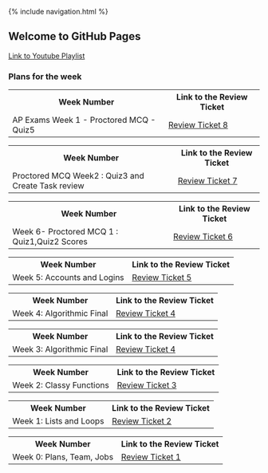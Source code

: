 {% include navigation.html %}

## Welcome to GitHub Pages

<a href="https://www.youtube.com/playlist?list=PLDu8TE8X-vhlBi2dnA9ybgqC0xAxm7pCH">Link to Youtube Playlist</a></td>

### Plans for the week

<table>
  <tr>
  <th>Week Number</th>
  <th>Link to the Review Ticket</th>
  </tr>
  <tr>
  <td>AP Exams Week 1 - Proctored MCQ - Quiz5</td>
  <td> <a href="https://github.com/paigemccartin/paigemccartin.github.io/issues/5">Review Ticket 8</a></td>
  </tr>
  </table>


<table>
  <tr>
  <th>Week Number</th>
  <th>Link to the Review Ticket</th>
  </tr>
  <tr>
  <td>Proctored MCQ Week2 : Quiz3 and Create Task review</td>
  <td> <a href="https://github.com/paigemccartin/paigemccartin.github.io/issues/4">Review Ticket 7</a></td>
  </tr>
  </table>

<table>
  <tr>
  <th>Week Number</th>
  <th>Link to the Review Ticket</th>
  </tr>
  <tr>
  <td>Week 6- Proctored MCQ 1 : Quiz1,Quiz2 Scores</td>
  <td> <a href="https://github.com/paigemccartin/paigemccartin.github.io/issues/3">Review Ticket 6</a></td>
  </tr>
  </table>

<table>
  <tr>
  <th>Week Number</th>
  <th>Link to the Review Ticket</th>
  </tr>
  <tr>
  <td>Week 5: Accounts and Logins</td>
  <td> <a href="https://github.com/SlimeyTurtles/jinjaturtles/issues/18">Review Ticket 5</a></td>
  </tr>
  </table>

<table>
  <tr>
  <th>Week Number</th>
  <th>Link to the Review Ticket</th>
  </tr>
  <tr>
  <td>Week 4: Algorithmic Final</td>
  <td> <a href="https://github.com/SlimeyTurtles/jinjaturtles/issues/15">Review Ticket 4</a></td>
  </tr>
  </table>

<table>
  <tr>
  <th>Week Number</th>
  <th>Link to the Review Ticket</th>
  </tr>
  <tr>
  <td>Week 3: Algorithmic Final</td>
  <td> <a href="https://github.com/SlimeyTurtles/jinjaturtles/issues/15">Review Ticket 4</a></td>
  </tr>
  </table>

<table>
  <tr>
  <th>Week Number</th>
  <th>Link to the Review Ticket</th>
  </tr>
  <tr>
  <td>Week 2: Classy Functions</td>
  <td> <a href="https://github.com/SlimeyTurtles/jinjaturtles/issues/14">Review Ticket 3</a></td>
  </tr>
  </table>
  
<table>
  <tr>
  <th>Week Number</th>
  <th>Link to the Review Ticket</th>
  </tr>
  <tr>
  <td>Week 1: Lists and Loops</td>
  <td> <a href="https://github.com/SlimeyTurtles/jinjaturtles/issues/11">Review Ticket 2</a></td>
  </tr>
  </table>

<table>
  <tr>
  <th>Week Number</th>
  <th>Link to the Review Ticket</th>
  </tr>
  <tr>
  <td>Week 0: Plans, Team, Jobs</td>
  <td> <a href="https://github.com/SlimeyTurtles/jinjaturtles/issues/9">Review Ticket 1</a></td>
  </tr>
  </table>
